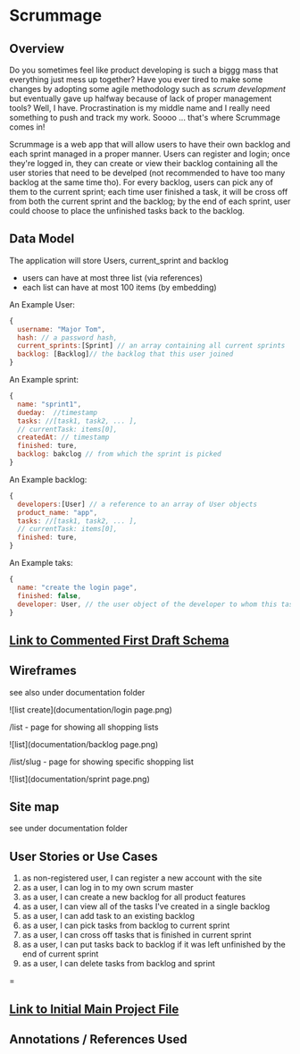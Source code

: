 # Scrummage

## Overview

Do you sometimes feel like product developing is such a biggg mass that everything just mess up together? Have you ever tired to make some changes by adopting some agile  methodology such as *scrum development* but eventually gave up halfway because of lack of proper management tools?  Well, I have. Procrastination is my middle name and I really need something to push and track my work. Soooo ... that's where Scrummage comes in! 

Scrummage is a web app that will allow users to have their own backlog and each sprint managed in a proper manner. Users can register and login; once they're logged in, they can create or view their backlog containing all the user stories that need to be develped (not recommended to have too many backlog at the same time tho). For every backlog, users can pick any of them to the current sprint; each time user finished a task, it will be cross off from both the current sprint and the backlog; by the end of each sprint, user could choose to place the unfinished tasks back to the backlog. 

## Data Model


The application will store Users, current_sprint and backlog

* users can have at most three list (via references)
* each list can have at most 100 items (by embedding)


An Example User:

```javascript
{
  username: "Major Tom",
  hash: // a password hash,
  current_sprints:[Sprint] // an array containing all current sprints
  backlog: [Backlog]// the backlog that this user joined
}
```

An Example sprint:

```javascript
{
  name: "sprint1",
  dueday:  //timestamp
  tasks: //[task1, task2, ... ],
  // currentTask: items[0],
  createdAt: // timestamp
  finished: ture,
  backlog: bakclog // from which the sprint is picked 
}
```

An Example backlog:

```javascript
{
  developers:[User] // a reference to an array of User objects
  product_name: "app",
  tasks: //[task1, task2, ... ],
  // currentTask: items[0],
  finished: ture,
}
```
An Example taks:

```javascript
{
  name: "create the login page",
  finished: false,
  developer: User, // the user object of the developer to whom this task is assigned
}
```


## [Link to Commented First Draft Schema](db.js) 


## Wireframes

see also under documentation folder

![list create](documentation/login page.png)

/list - page for showing all shopping lists

![list](documentation/backlog page.png)

/list/slug - page for showing specific shopping list

![list](documentation/sprint page.png)

## Site map

see under documentation folder


## User Stories or Use Cases

1. as non-registered user, I can register a new account with the site
2. as a user, I can log in to my own scrum master
3. as a user, I can create a new backlog for all product features
4. as a user, I can view all of the tasks I've created in a single backlog
5. as a user, I can add task to an existing backlog
6. as a user, I can pick tasks from backlog to current sprint
7. as a user, I can cross off tasks that is finished in current sprint
8. as a user, I can put tasks back to backlog if it was left unfinished by the end of current sprint
9. as a user, I can delete tasks from backlog and sprint 


=

## [Link to Initial Main Project File](app.js) 



## Annotations / References Used


